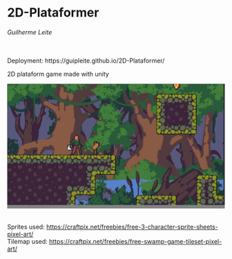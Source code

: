 # 2D-Plataformer
###### Guilherme Leite

</br>
Deployment: https://guipleite.github.io/2D-Plataformer/

2D plataform game made with unity
</br>

![alt text](./SCfirst_screen.JPG)
</br></br>

Sprites used: https://craftpix.net/freebies/free-3-character-sprite-sheets-pixel-art/
<br/>
Tilemap used: https://craftpix.net/freebies/free-swamp-game-tileset-pixel-art/
